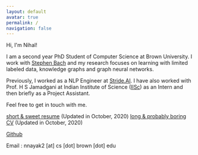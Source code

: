 ```yaml
---
layout: default
avatar: true
permalink: /
navigation: false
---
```


Hi, I'm Nihal!

I am a second year PhD Student of Computer Science at Brown University. I work with [Stephen Bach](http://stephenbach.net/) and my research focuses on learning with limited labeled data, knowledge graphs and graph neural networks.

Previously, I worked as a NLP Engineer at [Stride.AI](stride.ai). I have also worked with Prof. H S Jamadgani at Indian Institute of Science ([IISc](http://www.iisc.ac.in/)) as an Intern and then briefly as a Project Assistant.

Feel free to get in touch with me.

[short & sweet resume](assests/resume.pdf) (Updated in October, 2020)
[long & probably boring CV](assets/cv.pdf) (Updated in October, 2020)

<!-- [Behance](https://www.behance.net/nihalnayak7f59) -->

[Github](https://github.com/nihalnayak)

Email : nnayak2 [at] cs [dot] brown [dot] edu

<!-- You can use this page to showcase your work, portfolio/project, your Latest post {% for post in site.posts limit: 1 %}<a href="{{ post.url | prepend: site.baseurl }}">{{ post.title }}</a>{% endfor %} or another stuff that you love to share to the world. -->

<!-- --- -->

<!-- ## 🅿️ Edit This Page
You’ll find this page in your `_pages` directory. Go ahead and edit it and re-build the site to see your changes. You can rebuild the site in many different ways, but the most common way is to run `jekyll serve`, which launches a web server and auto-regenerates your site when a file is updated. -->
